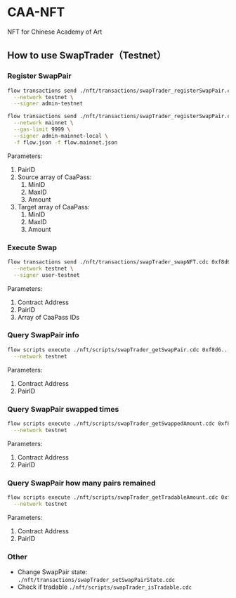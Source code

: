 # CAA-NFT

NFT for Chinese Academy of Art

## How to use SwapTrader（Testnet）

### Register SwapPair

```sh
flow transactions send ./nft/transactions/swapTrader_registerSwapPair.cdc 0 "[[0,10,1],[10,20,1]]" "[[20,30,1]]" \
  --network testnet \
  --signer admin-testnet
```

```sh
flow transactions send ./nft/transactions/swapTrader_registerSwapPair.cdc 0 "[[0,5000,1],[5000,10000,1],[10000,15000,1],[15000,20000,1],[20000,25000,1],[25000,28000,1],[28000,31000,1],[31000,34000,1],[34000,37000,1]]" "[[37000,40000,1]]" \
  --network mainnet \
  --gas-limit 9999 \
  --signer admin-mainnet-local \
  -f flow.json -f flow.mainnet.json
```

Parameters:

1. PairID
2. Source array of CaaPass:
   1. MinID
   2. MaxID
   3. Amount
3. Target array of CaaPass:
   1. MinID
   2. MaxID
   3. Amount

### Execute Swap

```sh
flow transactions send ./nft/transactions/swapTrader_swapNFT.cdc 0xf8d6....20c7 0 "[0, 10]" \
  --network testnet \
  --signer user-testnet
```

Parameters:

1. Contract Address
2. PairID
3. Array of CaaPass IDs

### Query SwapPair info

```sh
flow scripts execute ./nft/scripts/swapTrader_getSwapPair.cdc 0xf8d6....20c7 0 \
  --network testnet
```

Parameters:

1. Contract Address
2. PairID

### Query SwapPair swapped times

```sh
flow scripts execute ./nft/scripts/swapTrader_getSwappedAmount.cdc 0xf8d6....20c7 0 \
  --network testnet
```

Parameters:

1. Contract Address
2. PairID

### Query SwapPair how many pairs remained

```sh
flow scripts execute ./nft/scripts/swapTrader_getTradableAmount.cdc 0xf8d6....20c7 0 \
  --network testnet
```

Parameters:

1. Contract Address
2. PairID

### Other

- Change SwapPair state: `./nft/transactions/swapTrader_setSwapPairState.cdc`
- Check if tradable `./nft/scripts/swapTrader_isTradable.cdc`

